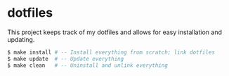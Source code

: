 # dotfiles

This project keeps track of my dotfiles and allows for easy installation and updating.

``` sh
$ make install # -- Install everything from scratch; link dotfiles
$ make update  # -- Update everything
$ make clean   # -- Uninstall and unlink everything
```